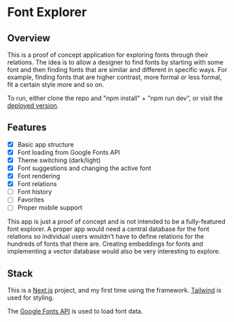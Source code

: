 # Font Explorer
## Overview

This is a proof of concept application for exploring fonts through their relations. The idea is to allow a designer to find fonts by starting with some font and then finding fonts that are similar and different in specific ways. For example, finding fonts that are higher contrast, more formal or less formal, fit a certain style more and so on. 

To run, either clone the repo and "npm install" + "npm run dev", or visit the [deployed version](https://fontexplorer.vercel.app/).

## Features

* [x] Basic app structure
* [x] Font loading from Google Fonts API
* [x] Theme switching (dark/light)
* [x] Font suggestions and changing the active font
* [x] Font rendering
* [x] Font relations
* [ ] Font history
* [ ] Favorites
* [ ] Proper mobile support

This app is just a proof of concept and is not intended to be a fully-featured font explorer. A proper app would need a central database for the font relations so individual users wouldn't have to define relations for the hundreds of fonts that there are. Creating embeddings for fonts and implementing a vector database would also be very interesting to explore. 



## Stack

This is a [Next.js](https://nextjs.org) project, and my first time using the framework. [Tailwind](https://tailwindcss.com/) is used for styling.

The [Google Fonts API](https://developers.google.com/fonts/docs/developer_api) is used to load font data. 